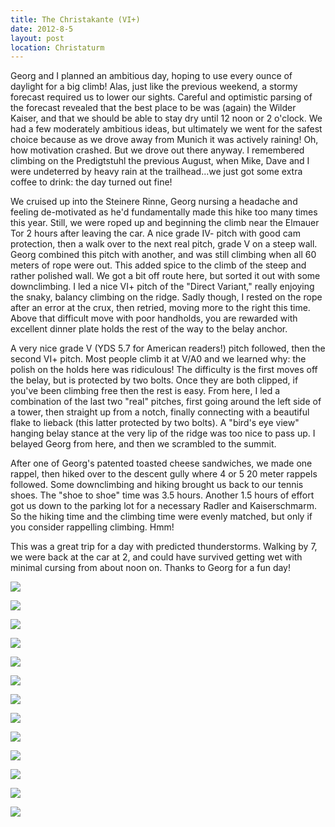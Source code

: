 ```yaml
---
title: The Christakante (VI+)
date: 2012-8-5
layout: post
location: Christaturm
---
```


Georg and I planned an ambitious day, hoping to use every ounce of daylight
for a big climb! Alas, just like the previous weekend, a stormy forecast
required us to lower our sights. Careful and optimistic parsing of the
forecast revealed that the best place to be was (again) the Wilder Kaiser,
and that we should be able to stay dry until 12 noon or 2 o'clock. We had
a few moderately ambitious ideas, but ultimately we went for the safest
choice because as we drove away from Munich it was actively raining! Oh,
how motivation crashed. But we drove out there anyway. I remembered climbing
on the Predigtstuhl the previous August, when Mike, Dave and I were undeterred
by heavy rain at the trailhead...we just got some extra coffee to drink:
the day turned out fine!
  
  
We cruised up into the Steinere Rinne, Georg nursing a headache and feeling
de-motivated as he'd fundamentally made this hike too many times this year.
Still, we were roped up and beginning the climb near the Elmauer Tor 2
hours after leaving the car. A nice grade IV- pitch with good cam protection,
then a walk over to the next real pitch, grade V on a steep wall. Georg
combined this pitch with another, and was still climbing when all 60 meters
of rope were out. This added spice to the climb of the steep and rather
polished wall. We got a bit off route here, but sorted it out with some
downclimbing. I led a nice VI+ pitch of the "Direct Variant," really enjoying
the snaky, balancy climbing on the ridge. Sadly though, I rested on the
rope after an error at the crux, then retried, moving more to the right
this time. Above that difficult move with poor handholds, you are rewarded
with excellent dinner plate holds the rest of the way to the belay anchor.
  
  
A very nice grade V (YDS 5.7 for American readers!) pitch followed, then
the second VI+ pitch. Most people climb it at V/A0 and we learned why:
the polish on the holds here was ridiculous! The difficulty is the first
moves off the belay, but is protected by two bolts. Once they are both
clipped, if you've been climbing free then the rest is easy. From here,
I led a combination of the last two "real" pitches, first going around
the left side of a tower, then straight up from a notch, finally connecting
with a beautiful flake to lieback (this latter protected by two bolts).
A "bird's eye view" hanging belay stance at the very lip of the ridge was
too nice to pass up. I belayed Georg from here, and then we scrambled to
the summit.
  
  
After one of Georg's patented toasted cheese sandwiches, we made one rappel,
then hiked over to the descent gully where 4 or 5 20 meter rappels followed.
Some downclimbing and hiking brought us back to our tennis shoes. The "shoe
to shoe" time was 3.5 hours. Another 1.5 hours of effort got us down to
the parking lot for a necessary Radler and Kaiserschmarm. So the hiking
time and the climbing time were evenly matched, but only if you consider
rappelling climbing. Hmm!
  
  
This was a great trip for a day with predicted thunderstorms. Walking
by 7, we were back at the car at 2, and could have survived getting wet
with minimal cursing from about noon on. Thanks to Georg for a fun day!
  
  
[![](http://farm8.static.flickr.com/7269/7719829192_98b68ce8cf.jpg)](http://www.flickr.com/photos/ripsawridge/7719829192/)
  
[![](http://farm8.static.flickr.com/7256/7719832980_bb347a537f.jpg)](http://www.flickr.com/photos/ripsawridge/7719832980/)
  
[![](http://farm9.static.flickr.com/8422/7719837434_065446c334.jpg)](http://www.flickr.com/photos/ripsawridge/7719837434/)
  
[![](http://farm9.static.flickr.com/8424/7719841158_2ccfd0148b.jpg)](http://www.flickr.com/photos/ripsawridge/7719841158/)
  
[![](http://farm8.static.flickr.com/7251/7719844000_31da0416d0.jpg)](http://www.flickr.com/photos/ripsawridge/7719844000/)
  
[![](http://farm8.static.flickr.com/7271/7719848348_7a322dfd7a.jpg)](http://www.flickr.com/photos/ripsawridge/7719848348/)
  
[![](http://farm9.static.flickr.com/8282/7719850510_39f2f9f215.jpg)](http://www.flickr.com/photos/ripsawridge/7719850510/)
  
[![](http://farm8.static.flickr.com/7108/7719856636_e91db52924.jpg)](http://www.flickr.com/photos/ripsawridge/7719856636/)
  
[![](http://farm8.static.flickr.com/7263/7719859926_a5ae77271d.jpg)](http://www.flickr.com/photos/ripsawridge/7719859926/)
  
[![](http://farm9.static.flickr.com/8426/7719862376_7333a77a82.jpg)](http://www.flickr.com/photos/ripsawridge/7719862376/)
  
[![](http://farm9.static.flickr.com/8432/7719865470_9f3094fd08.jpg)](http://www.flickr.com/photos/ripsawridge/7719865470/)
  
[![](http://farm9.static.flickr.com/8422/7719867704_e3f0967c31.jpg)](http://www.flickr.com/photos/ripsawridge/7719867704/)
  
[![](http://farm8.static.flickr.com/7276/7719869962_3fd37fcf8b.jpg)](http://www.flickr.com/photos/ripsawridge/7719869962/)
